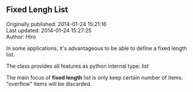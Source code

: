 ## Fixed Lengh List  
Originally published: 2014-01-24 15:21:16  
Last updated: 2014-01-24 15:27:25  
Author: Hiro   
  
In some applications, it's advantageous to be able to define a fixed length list.

The class provides all features as python internal type: list

The main focus of **fixed length** list is only keep certain number of items. "overflow" items will be discarded.